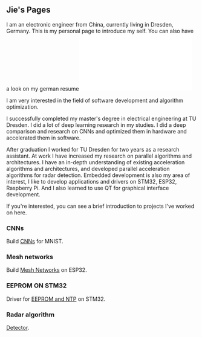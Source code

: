 ## Jie's Pages

I am an electronic engineer from China, currently living in Dresden, Germany. This is my personal page to introduce my self. You can also have a look on my german resume![Lebenslauf](/kayala.GitHub.io/Lebenslauf_Jie.pdf)

I am very interested in the field of software development and algorithm optimization.

I successfully completed my master's degree in electrical engineering at TU Dresden. I did a lot of deep learning research in my studies. I did a deep comparison and research on CNNs and optimized them in hardware and accelerated them in software.

After graduation I worked for TU Dresden for two years as a research assistant. At work I have increased my research on parallel algorithms and architectures. I have an in-depth understanding of existing acceleration algorithms and architectures, and developed parallel acceleration algorithms for radar detection.
Embedded development is also my area of interest, I like to develop applications and drivers on STM32, ESP32, Raspberry Pi. And I also learned to use QT for graphical interface development. 

If you're interested, you can see a brief introduction to projects I've worked on here.

### CNNs

Build [CNNs](https://github.com/kayala/project/tree/main/CNNs) for MNIST.

### Mesh networks 

Build [Mesh Networks](https://github.com/kayala/project/tree/main/mesh_network) on ESP32.

### EEPROM ON STM32

Driver for [EEPROM and NTP](https://github.com/kayala/project/tree/main/stm32) on STM32.

### Radar algorithm

[Detector](https://github.com/kayala/project/tree/main/radar_cfar_algorithm).
